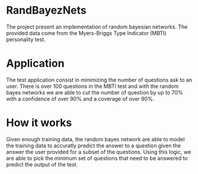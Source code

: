 RandBayezNets
=============

The project present an implementation of random bayesian networks. The provided data come from the Myers-Briggs Type Indicator (MBTI) personality test.


Application
===========

The test application consist in minimizing the number of questions ask to an user. There is over 100 questions in the MBTI test and with the random bayes networks we are able to cut the number of question by up to 70% with a confidence of over 90% and a coverage of over 90%.


How it works
==============

Given enough training data, the random bayes network are able to model the training data to accuratly predict the answer to a question given the answer the user provided for a subset of the questions. Using this logic, we are able to pick the minimum set of questions that need to be answered to predict the output of the test.



